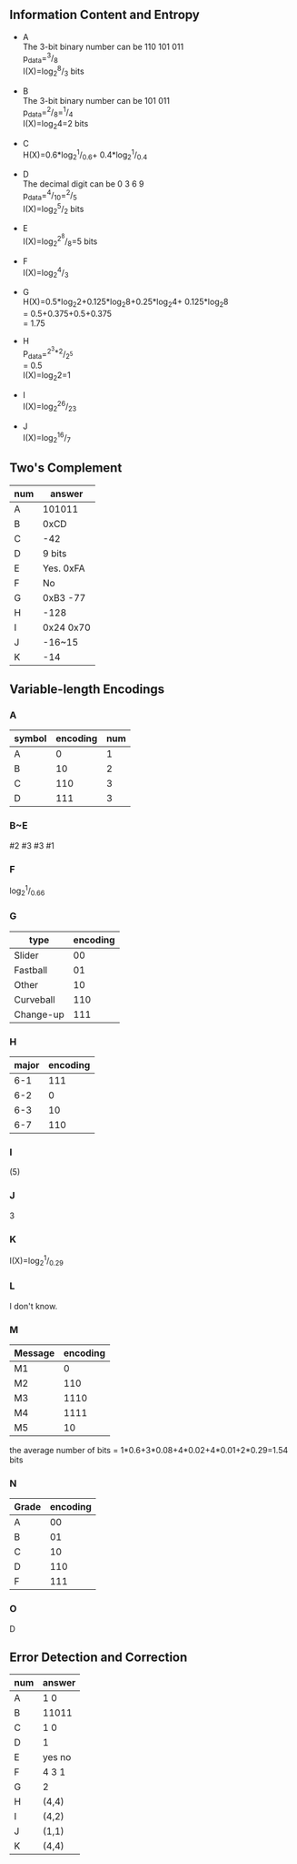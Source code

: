 ## Information Content and Entropy

* A  
The 3-bit binary number can be 110 101 011  
p<sub>data</sub>=<sup>3</sup>/<sub>8</sub>  
I(X)=log<sub>2</sub><sup>8</sup>/<sub>3</sub> bits

* B  
The 3-bit binary number can be 101 011  
p<sub>data</sub>=<sup>2</sup>/<sub>8</sub>=<sup>1</sup>/<sub>4</sub>   
I(X)=log<sub>2</sub>4=2 bits  

* C  
H(X)=0.6\*log<sub>2</sub><sup>1</sup>/<sub>0.6</sub>+
0.4\*log<sub>2</sub><sup>1</sup>/<sub>0.4</sub>  

* D  
The decimal digit can be 0 3 6 9  
p<sub>data</sub>=<sup>4</sup>/<sub>10</sub>=<sup>2</sup>/<sub>5</sub>  
I(X)=log<sub>2</sub><sup>5</sup>/<sub>2</sub> bits  

* E  
I(X)=log<sub>2</sub><sup>2<sup>8</sup></sup>/<sub>8</sub>=5 bits

* F  
I(X)=log<sub>2</sub><sup>4</sup>/<sub>3</sub>  

* G  
H(X)=0.5\*log<sub>2</sub>2+0.125\*log<sub>2</sub>8+0.25\*log<sub>2</sub>4+
0.125\*log<sub>2</sub>8  
= 0.5+0.375+0.5+0.375  
= 1.75  

* H  
P<sub>data</sub>=<sup>2<sup>3</sup>\*2</sup>/<sub>2<sup>5</sup></sub>  
= 0.5  
I(X)=log<sub>2</sub>2=1  

* I  
I(X)=log<sub>2</sub><sup>26</sup>/<sub>23</sub>  

* J  
I(X)=log<sub>2</sub><sup>16</sup>/<sub>7</sub>  

## Two's Complement
num | answer
--- | ------
A | 101011
B | 0xCD
C | -42
D | 9 bits
E | Yes. 0xFA
F | No
G | 0xB3 -77
H | -128
I | 0x24 0x70
J | -16~15
K | -14

## Variable-length Encodings

### A
symbol | encoding | num
------ | -------- | ---
A | 0   | 1
B | 10  | 2
C | 110 | 3
D | 111 | 3

### B~E
#2 #3 #3 #1  

### F
log<sub>2</sub><sup>1</sup>/<sub>0.66</sub>  

### G
type | encoding
------ | --------
Slider    | 00
Fastball  | 01
Other     | 10
Curveball | 110
Change-up | 111

### H
major | encoding
----- | --------
 6-1  | 111
 6-2  | 0
 6-3  | 10
 6-7  | 110
 
 ### I
 (5)  
 
 ### J
 3  
 
 ### K
 I(X)=log<sub>2</sub><sup>1</sup>/<sub>0.29</sub>  
 
 ### L
 I don't know.  
 
 ### M
 Message | encoding
 ------- | --------
    M1   |   0
    M2   |  110
    M3   |  1110
    M4   |  1111
    M5   |   10
 
 the average number of bits = 1\*0.6+3\*0.08+4\*0.02+4\*0.01+2\*0.29=1.54 bits  
 
 ### N
  Grade | encoding
 ------- | --------
    A   |   00
    B   |   01
    C   |   10
    D   |   110
    F   |   111
    
 ### O
 D  
 
 ## Error Detection and Correction
 
 num | answer
 --- | ------
  A  |  1 0
  B  | 11011
  C  |  1 0
  D  |   1
  E  | yes no
  F  | 4 3 1
  G  |   2
  H  |  (4,4)
  I  |  (4,2)
  J  |  (1,1)
  K  |  (4,4)
 
 
 

